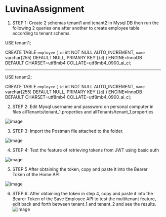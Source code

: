 # LuvinaAssignment
1.	STEP 1:
Create 2 schemas tenant1 and tenant2 in Mysql DB then run the following 2 queries one after another to create employee table according to tenant schema.

USE tenant1;

CREATE TABLE `employee` (
  `id` int NOT NULL AUTO_INCREMENT,
  `name` varchar(255) DEFAULT NULL,
  PRIMARY KEY (`id`)
) ENGINE=InnoDB DEFAULT CHARSET=utf8mb4 COLLATE=utf8mb4_0900_ai_ci;

---------------------------------------------------------------------

USE tenant2;

CREATE TABLE `employee` (
  `id` int NOT NULL AUTO_INCREMENT,
  `name` varchar(255) DEFAULT NULL,
  PRIMARY KEY (`id`)
) ENGINE=InnoDB DEFAULT CHARSET=utf8mb4 COLLATE=utf8mb4_0900_ai_ci;

2.	STEP 2:
Edit Mysql username and password on personal computer in files allTenants/tenant_1.properties and allTenants/tenant_1.properties

![image](https://github.com/DangQuangTheAn/LuvinaAssignment/assets/32431243/9d387e95-8447-4f6d-afff-10b469ecff55)

3.	STEP 3:
Import the Postman file attached to the folder.

![image](https://github.com/DangQuangTheAn/LuvinaAssignment/assets/32431243/9065ccc0-8889-41ce-b250-0125325ba3a3)

4.	STEP 4: 
Test the feature of retrieving tokens from JWT using basic auth

 ![image](https://github.com/DangQuangTheAn/LuvinaAssignment/assets/32431243/5c9bbad2-c39e-4e02-aa4e-b7262beb1ce7)

5.	STEP 5
After obtaining the token, copy and paste it into the Bearer Token of the Home API

![image](https://github.com/DangQuangTheAn/LuvinaAssignment/assets/32431243/fa3729d9-6c37-4a2d-90f3-17652ceb1c3e)


6.	STEP 6: 
After obtaining the token in step 4, copy and paste it into the Bearer Token of the Save Employee API to test the multitenant feature, edit back and forth between tenant_1 and tenant_2 and see the results.
![image](https://github.com/DangQuangTheAn/LuvinaAssignment/assets/32431243/86a576f9-fcc5-4b9e-989c-4b35d49d4369)

